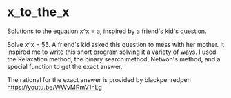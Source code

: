 # x_to_the_x
Solutions to the equation x^x = a, inspired by a friend's kid's question.

Solve x^x = 55. A friend's kid asked this question to mess with her mother. It inspired me to write this short program solving it a variety of ways. I used the Relaxation method, the binary search method, Netwon's method, and a special function to get the exact answer.

The rational for the exact answer is provided by blackpenredpen https://youtu.be/WWyMRmV1hLg
